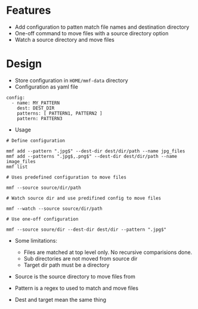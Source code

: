 
# Features

- Add configuration to patten match file names and destination directory
- One-off command to move files with a source directory option
- Watch a source directory and move files

# Design

- Store configuration in `HOME/mmf-data` directory
- Configuration as yaml file
```
config:
  - name: MY_PATTERN
    dest: DEST_DIR
    patterns: [ PATTERN1, PATTERN2 ]
    pattern: PATTERN3
```
- Usage
```
# Define configuration

mmf add --pattern ".jpg$" --dest-dir dest/dir/path --name jpg_files
mmf add --patterns ".jpg$,.png$" --dest-dir dest/dir/path --name image_files
mmf list

# Uses predefined configuration to move files

mmf --source source/dir/path

# Watch source dir and use predifined config to move files

mmf --watch --source source/dir/path

# Use one-off configuration

mmf --source soure/dir --dest-dir dest/dir --pattern ".jpg$"
```

- Some limitations:
  - Files are matched at top level only. No recursive comparisions done.
  - Sub directories are not moved from source dir
  - Target dir path must be a directory


- Source is the source directory to move files from
- Pattern is a regex to used to match and move files
- Dest and target mean the same thing